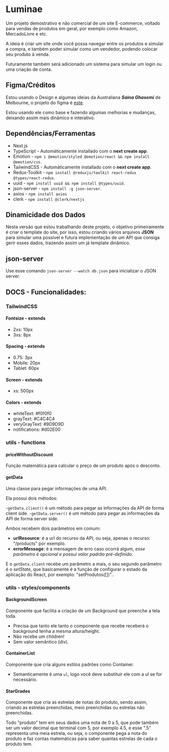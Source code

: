 # Luminae

Um projeto demostrativo e não comercial de um site E-commerce, voltado para vendas de produtos em geral, por exemplo como Amazon, MercadoLivre e etc.

A ideia é criar um site onde você possa navegar entre os produtos e simular a compra, e também poder simular como um vendedor, podendo colocar seu produto à venda.

Futuramente também será adicionado um sistema para simular um login ou uma criação de conta.

## Figma/Créditos

Estou usando o Design e algumas ideias da Australiana ***Saina Ghasemi*** de Melbourne, o projeto do figma é [este](https://www.figma.com/file/UN5zuXxowlakVlkj9u7ef8/Ecommerce-UI-Kit-(Community)?node-id=0%3A1&mode=dev).

Estou usando ele como base e fazendo algumas melhorias e mudanças, deixando assim mais dinâmico e interativo.

## Dependências/Ferramentas

- Next.js
- TypeScript - Automáticamente installado com o **next create app**.
- Emotion - `npm i @emotion/styled @emotion/react && npm install @emotion/css`.
- TailwindCSS - Automáticamente installado com o **next create app**.
- Redux-Toolkit - `npm install @reduxjs/toolkit react-redux @types/react-redux`.
- uuid - `npm install uuid && npm install @types/uuid`.
- json-server - `npm install -g json-server`.
- axios - `npm install axios`
- clerk - `npm install @clerk/nextjs`

## Dinamicidade dos Dados

Nesta versão que estou trabalhando deste projeto, o objetivo primeiramente é criar o template do site, por isso, estou criando vários arquivos **JSON** para simular uma possível e futura implementação de um API que consiga gerir esses dados, trazendo assim um já template dinâmico.

## json-server

Use esse comando `json-server --watch db.json` para inicializar o JSON server.

## DOCS - Funcionalidades:

### TailwindCSS

#### Fontsize - extends

- 2xs: 10px
- 3xs: 8px

#### Spacing - extends

- 0.75: 3px
- Mobile: 20px
- Tablet: 60px

#### Screen - extends

- xs: 500px

#### Colors - extends

- whiteText: #f0f0f0
- grayText: #C4C4C4
- veryGrayText: #9D9D9D
- notifications: #d02E00

### utils - functions

#### priceWithoutDiscount

Função matemática para calcular o preço de um produto após o desconto.

#### getData 

Uma classe para pegar informações de uma API.

Ela possui dois métodos:

-`getData.client()` é um método para pegar as informações da API de forma client side.
-`getData.server()` é um método para pegar as informações da API de forma server side.


Ambos recebem dois parâmetros em comum:

- **urlResource**: é a url do recurso da API, ou seja, apenas o recurso: "/products" por exemplo.
- **errorMessage**: é a mensagem de erro caso ocorrá algum, *esse parâmetro é opcional e possui valor padrão pré-definido*.

E o `getData.client` recebe um parâmetro a mais, o seu segundo parâmetro é o *setState*, que basicamente é a função de configurar o estado da aplicação do React, por exemplo: "setProdutos([])"..


### utils - styles/components

#### BackgroundScreen

Componente que facilita a criação de um Background que preenche a tela toda.

- Precisa que tanto ele tanto o componente que recebe receberá o background tenha a mesma altura/height.
- Não recebe um children!
- Sem valor semântico (div).

#### ContainerList 

Componente que cria alguns estilos padrões como Container.

- Semanticamente é uma ``ul``, logo você deve substituir ele com a ul se for necessário.

#### StarGrades 

Componente que cria as estrelas de notas do produto, sendo assim, criando as estrelas preenchidas, meio preenchidas ou estrelas não preenchidas.

Todo "produto" tem em seus dados uma nota de 0 a 5, que pode também ser um valor decimal que terminal com 5, por exemplo 4.5, e esse ".5" representa uma meia estrela, ou seja, o componente pega a nota do produto e faz contas matemáticas para saber quantas estrelas de cada o produto tem. 